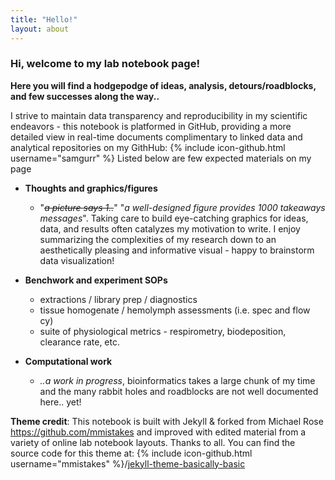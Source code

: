 ```yaml
---
title: "Hello!"
layout: about
---
```


### Hi, welcome to my lab notebook page!

**Here you will find a hodgepodge of ideas, analysis, detours/roadblocks, and few successes along the way..**

I strive to maintain data transparency and reproducibility in my scientific endeavors - this notebook is platformed in GitHub, providing a more detailed view in real-time documents complimentary to linked data and analytical repositories on my GithHub: {% include icon-github.html username="samgurr" %}
Listed below are few expected materials on my page

- **Thoughts and graphics/figures**
	* "*~~a picture says 1..~~*" "*a well-designed figure provides 1000 takeaways messages*". Taking care to build eye-catching graphics for ideas, data, and results often catalyzes my motivation to write. I enjoy summarizing the complexities of my research down to an aesthetically pleasing and informative visual - happy to brainstorm data visualization!

- **Benchwork and experiment SOPs**
	* extractions / library prep / diagnostics
  * tissue homogenate / hemolymph assessments (i.e. spec and flow cy)
  * suite of physiological metrics - respirometry, biodeposition, clearance rate, etc.

- **Computational work**
  * *..a work in progress*, bioinformatics takes a large chunk of my time and the many rabbit holes and roadblocks are not well documented here.. yet!

**Theme credit**: This notebook is built with Jekyll & forked from Michael Rose https://github.com/mmistakes and improved with edited material from a variety of online lab notebook layouts. Thanks to all.
You can find the source code for this theme at: {% include icon-github.html username="mmistakes" %}/[jekyll-theme-basically-basic](https://github.com/mmistakes/jekyll-theme-basically-basic)
